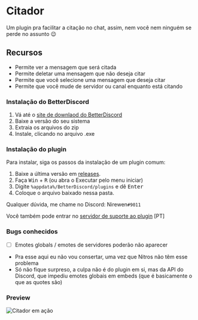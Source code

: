 # Citador
Um plugin pra facilitar a citação no chat, assim, nem você nem ninguém se perde no assunto :wink:

## Recursos
- Permite ver a mensagem que será citada
- Permite deletar uma mensagem que não deseja citar
- Permite que você selecione uma mensagem que deseja citar
- Permite que você mude de servidor ou canal enquanto está citando

### Instalação do BetterDiscord

1. Vá até o [site de downlaod do BetterDiscord](https://github.com/rauenzi/BetterDiscordApp/releases/tag/0.2.82)
2. Baixe a versão do seu sistema
3. Extraia os arquivos do zip
4. Instale, clicando no arquivo .exe

### Instalação do plugin

Para instalar, siga os passos da instalação de um plugin comum:

1. Baixe a última versão em [releases](https://github.com/nirewen/Citador/releases).
2. Faça <kbd>Win</kbd> + <kbd>R</kbd> (ou abra o Executar pelo menu iniciar)
3. Digite `%appdata%/BetterDiscord/plugins` e dê <kbd>Enter</kbd>
4. Coloque o arquivo baixado nessa pasta.

Qualquer dúvida, me chame no Discord: Nirewen`#9011`

Você também pode entrar no [servidor de suporte ao plugin](https://discord.gg/ubzHX8B) [PT]

### Bugs conhecidos
- [ ] Emotes globals / emotes de servidores poderão não aparecer
- Pra esse aqui eu não vou consertar, uma vez que Nitros não têm esse problema
- Só não fique surpreso, a culpa não é do plugin em si, mas da API do Discord, 
  que impediu emotes globais em embeds (que é basicamente o que as quotes são)

### Preview
![Citador em ação](http://nirewen.s-ul.eu/02Tcv6ZT.gif)
